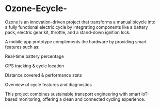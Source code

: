 # Ozone-Ecycle-
Ozone is an innovation-driven project that transforms a manual bicycle into a fully functional electric cycle by integrating components like a battery pack, electric gear kit, throttle, and a stand-down ignition lock.

A mobile app prototype complements the hardware by providing smart features such as:

Real-time battery percentage

GPS tracking & cycle location

Distance covered & performance stats

Overview of cycle features and diagnostics

This project combines sustainable transport engineering with smart IoT-based monitoring, offering a clean and connected cycling experience.
